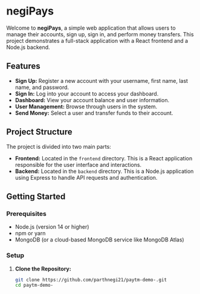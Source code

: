 
# negiPays

Welcome to **negiPays**, a simple web application that allows users to manage their accounts, sign up, sign in, and perform money transfers. This project demonstrates a full-stack application with a React frontend and a Node.js backend.

## Features

- **Sign Up:** Register a new account with your username, first name, last name, and password.
- **Sign In:** Log into your account to access your dashboard.
- **Dashboard:** View your account balance and user information.
- **User Management:** Browse through users in the system.
- **Send Money:** Select a user and transfer funds to their account.

## Project Structure

The project is divided into two main parts:

- **Frontend:** Located in the `frontend` directory. This is a React application responsible for the user interface and interactions.
- **Backend:** Located in the `backend` directory. This is a Node.js application using Express to handle API requests and authentication.

## Getting Started

### Prerequisites

- Node.js (version 14 or higher)
- npm or yarn
- MongoDB (or a cloud-based MongoDB service like MongoDB Atlas)

### Setup

1. **Clone the Repository:**

   ```bash
   git clone https://github.com/parthnegi21/paytm-demo-.git
   cd paytm-demo-
